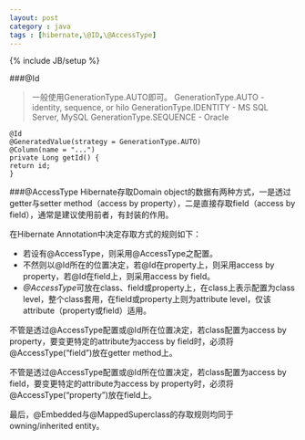 ```yaml
---
layout: post
category : java
tags : [hibernate,\@ID,\@AccessType]
---
```

{% include JB/setup %}

###@Id
>一般使用GenerationType.AUTO即可。
	GenerationType.AUTO - identity, sequence, or hilo
	GenerationType.IDENTITY - MS SQL Server, MySQL
	GenerationType.SEQUENCE - Oracle

	@Id
	@GeneratedValue(strategy = GenerationType.AUTO)
	@Column(name = "...")
	private Long getId() {
	return id;
	}
###@AccessType
Hibernate存取Domain object的数据有两种方式，一是透过getter与setter method（access by property），二是直接存取field（access by field），通常是建议使用前者，有封装的作用。

在Hibernate Annotation中决定存取方式的规则如下：

+ 若设有@AccessType，则采用@AccessType之配置。
+ 不然则以@Id所在的位置决定，若@Id在property上，则采用access by property，若@Id在field上，则采用access by field。
+ *@AccessType*可放在class、field或property上，在class上表示配置为class level，整个class套用，在field或property上则为attribute level，仅该attribute（property或field）适用。

不管是透过@AccessType配置或@Id所在位置决定，若class配置为access by property，要变更特定的attribute为access by field时，必须将@AccessType(“field”)放在getter method上。

不管是透过@AccessType配置或@Id所在位置决定，若class配置为access by field，要变更特定的attribute为access by property时，必须将@AccessType(“property”)放在field上。

最后，@Embedded与@MappedSuperclass的存取规则均同于owning/inherited entity。


<!--more-->







